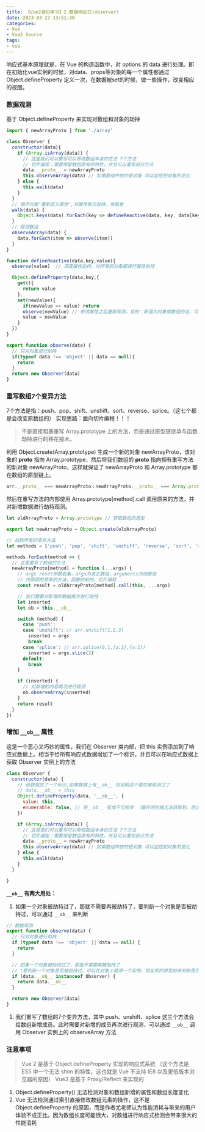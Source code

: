 ```yaml
---
title: 【Vue2源码学习】2.数据响应式(observer)
date: 2023-03-27 13:51:30
categories: 
- Vue
- Vue2 Source
tags:
- vue
---
```


响应式基本原理就是，在 Vue 的构造函数中，对 options 的 data 进行处理。即在初始化vue实例的时候，对data、props等对象的每一个属性都通过 Object.defineProperty 定义一次，在数据被set的时候，做一些操作，改变相应的视图。

<!-- more -->

### 数据观测

基于 Object.defineProperty 来实现对数组和对象的劫持

```js
import { newArrayProto } from './array'

class Observer {
  constructor(data){
    if (Array.isArray(data)) {
      // 这里我们可以重写可以修改数组本身的方法 7个方法
      // 切片编程：需要保留数组原有的特性，并且可以重写部分方法
      data.__proto__ = newArrayProto
      this.observeArray(data) // 如果数组中放的是对象 可以监控到对象的变化
    } else {
      this.walk(data)
    }
  }
  // 循环对象"重新定义属性",对属性依次劫持，性能差
  walk(data) {
    Object.keys(data).forEach(key => defineReactive(data, key, data[key]))
  }
  // 观测数组
  observeArray(data) {
    data.forEach(item => observe(item))
  }
}

function defineReactive(data,key,value){
  observe(value)  // 深度属性劫持，对所有的对象都进行属性劫持

  Object.defineProperty(data,key,{
    get(){
      return value
    },
    set(newValue){
      if(newValue == value) return
      observe(newValue) // 修改属性之后重新观测，目的：新值为对象或数组的话，可以劫持其数据
      value = newValue
    }
  })
}

export function observe(data) {
  // 只对对象进行劫持
  if(typeof data !== 'object' || data == null){
    return
  }
  return new Observer(data)
}
```

### 重写数组7个变异方法

7个方法是指：push、pop、shift、unshift、sort、reverse、splice。（这七个都是会改变原数组的） 实现思路：面向切片编程！！！

> 不是直接粗暴重写 Array.prototype 上的方法，而是通过原型链继承与函数劫持进行的移花接木。

利用 Object.create(Array.prototype) 生成一个新的对象 newArrayProto，该对象的 **proto** 指向 Array.prototype，然后将我们数组的 **proto** 指向拥有重写方法的新对象 newArrayProto，这样就保证了 newArrayProto 和 Array.prototype 都在数组的原型链上。

```js
arr.__proto__ === newArrayProto；newArrayProto.__proto__ === Array.prototype
```

然后在重写方法的内部使用 Array.prototype[method].call 调用原来的方法，并对新增数据进行劫持观测。

```js
let oldArrayProto = Array.prototype // 获取数组的原型

export let newArrayProto = Object.create(oldArrayProto)

// 找到所有的变异方法
let methods = ['push', 'pop', 'shift', 'unshift', 'reverse', 'sort', 'splice']

methods.forEach(method => {
  // 这里重写了数组的方法
  newArrayProto[method] = function (...args) {
    // args reset参数收集，args为真正数组，arguments为伪数组
    // 内部调用原来的方法，函数的劫持，切片编程
    const result = oldArrayProto[method].call(this, ...args) 

    // 我们需要对新增的数据再次进行劫持
    let inserted
    let ob = this.__ob__

    switch (method) {
      case 'push':
      case 'unshift': // arr.unshift(1,2,3)
        inserted = args
        break
      case 'splice': // arr.splice(0,1,{a:1},{a:1})
        inserted = args.slice(2)
      default:
        break
    }

    if (inserted) {
      // 对新增的内容再次进行观测
      ob.observeArray(inserted)
    }
    return result
  }
})
```

### 增加 `__ob__` 属性

这是一个恶心又巧妙的属性，我们在 Observer 类内部，把 this 实例添加到了响应式数据上。相当于给所有响应式数据增加了一个标识，并且可以在响应式数据上获取 Observer 实例上的方法

```js
class Observer {
  constructor(data) {
    // 给数据加了一个标识,如果数据上有__ob__ 则说明这个属性被观测过了
    // data.__ob__ = this 
    Object.defineProperty(data, '__ob__', {
      value: this,
      enumerable: false, // 将__ob__ 变成不可枚举 （循环的时候无法获取到，防止栈溢出）
    })

    if (Array.isArray(data)) {
      // 这里我们可以重写可以修改数组本身的方法 7个方法
      // 切片编程：需要保留数组原有的特性，并且可以重写部分方法
      data.__proto__ = newArrayProto
      this.observeArray(data) // 如果数组中放的是对象 可以监控到对象的变化
    } else {
      this.walk(data)
    }
  }

}
```

**`__ob__` 有两大用处：**

1. 如果一个对象被劫持过了，那就不需要再被劫持了，要判断一个对象是否被劫持过，可以通过 `__ob__` 来判断

```js
// 数据观测
export function observe(data) {
  // 只对对象进行劫持
  if (typeof data !== 'object' || data == null) {
    return
  }

  // 如果一个对象被劫持过了，那就不需要再被劫持了 
  // (要判断一个对象是否被劫持过，可以在对象上增添一个实例，用实例的原型链来判断是否被劫持过)
  if (data.__ob__ instanceof Observer) {
    return data.__ob__
  }

  return new Observer(data)
}
```

1. 我们重写了数组的7个变异方法，其中 push、unshift、splice 这三个方法会给数组新增成员。此时需要对新增的成员再次进行观测，可以通过 `__ob__` 调用 Observer 实例上的 observeArray 方法

### 注意事项

> Vue 2 是基于 Object.defineProperty 实现的响应式系统 （这个方法是 ES5 中一个无法 shim 的特性，这也就是 Vue 不支持 IE8 以及更低版本浏览器的原因）
> Vue3 是基于 Proxy/Reflect 来实现的

1. Object.defineProperty()  无法检测对象和数组新增的属性和数组长度变化
2. Vue 无法检测通过索引直接修改数组元素的操作，这不是 Object.defineProperty 的原因，而是作者尤老师认为性能消耗与带来的用户体验不成正比。因为数组长度可能很大，对数组进行响应式检测会带来很大的性能消耗
